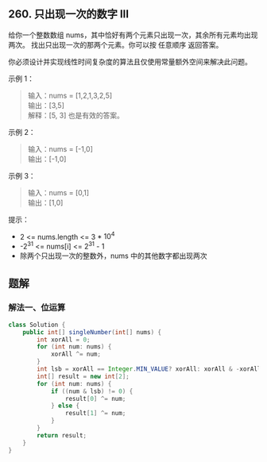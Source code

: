 ## 260. 只出现一次的数字 III

给你一个整数数组 nums，其中恰好有两个元素只出现一次，其余所有元素均出现两次。 找出只出现一次的那两个元素。你可以按 任意顺序 返回答案。

你必须设计并实现线性时间复杂度的算法且仅使用常量额外空间来解决此问题。

 

示例 1：

>输入：nums = [1,2,1,3,2,5]  
>输出：[3,5]  
>解释：[5, 3] 也是有效的答案。  


示例 2：

>输入：nums = [-1,0]  
>输出：[-1,0]  

示例 3：

>输入：nums = [0,1]  
>输出：[1,0]  
 

提示：

- 2 <= nums.length <= 3 * $10^4$
- -$2^{31}$ <= nums[i] <= $2^{31}$ - 1
- 除两个只出现一次的整数外，nums 中的其他数字都出现两次


## 题解

### 解法一、位运算

```java
class Solution {
    public int[] singleNumber(int[] nums) {
        int xorAll = 0;
        for (int num: nums) {
            xorAll ^= num;
        }
        int lsb = xorAll == Integer.MIN_VALUE? xorAll: xorAll & -xorAll;
        int[] result = new int[2];
        for (int num: nums) {
            if ((num & lsb) != 0) {
                result[0] ^= num;
            } else {
                result[1] ^= num;
            }
        }
        return result;
    }
}
```